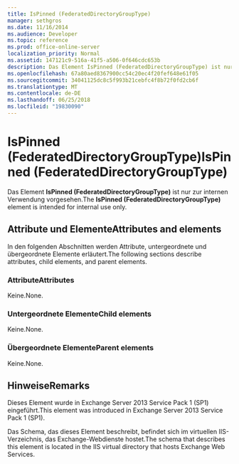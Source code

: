 ```yaml
---
title: IsPinned (FederatedDirectoryGroupType)
manager: sethgros
ms.date: 11/16/2014
ms.audience: Developer
ms.topic: reference
ms.prod: office-online-server
localization_priority: Normal
ms.assetid: 147121c9-516a-41f5-a506-0f646cdc653b
description: Das Element IsPinned (FederatedDirectoryGroupType) ist nur zur internen Verwendung vorgesehen.
ms.openlocfilehash: 67a80aed8367900cc54c20ec4f20fef648e61f05
ms.sourcegitcommit: 34041125dc8c5f993b21cebfc4f8b72f0fd2cb6f
ms.translationtype: MT
ms.contentlocale: de-DE
ms.lasthandoff: 06/25/2018
ms.locfileid: "19830090"
---
```

# <a name="ispinned-federateddirectorygrouptype"></a><span data-ttu-id="9b873-103">IsPinned (FederatedDirectoryGroupType)</span><span class="sxs-lookup"><span data-stu-id="9b873-103">IsPinned (FederatedDirectoryGroupType)</span></span>

<span data-ttu-id="9b873-104">Das Element **IsPinned (FederatedDirectoryGroupType)** ist nur zur internen Verwendung vorgesehen.</span><span class="sxs-lookup"><span data-stu-id="9b873-104">The **IsPinned (FederatedDirectoryGroupType)** element is intended for internal use only.</span></span> 

## <a name="attributes-and-elements"></a><span data-ttu-id="9b873-105">Attribute und Elemente</span><span class="sxs-lookup"><span data-stu-id="9b873-105">Attributes and elements</span></span>

<span data-ttu-id="9b873-106">In den folgenden Abschnitten werden Attribute, untergeordnete und übergeordnete Elemente erläutert.</span><span class="sxs-lookup"><span data-stu-id="9b873-106">The following sections describe attributes, child elements, and parent elements.</span></span>
  
### <a name="attributes"></a><span data-ttu-id="9b873-107">Attribute</span><span class="sxs-lookup"><span data-stu-id="9b873-107">Attributes</span></span>

<span data-ttu-id="9b873-108">Keine.</span><span class="sxs-lookup"><span data-stu-id="9b873-108">None.</span></span>
  
### <a name="child-elements"></a><span data-ttu-id="9b873-109">Untergeordnete Elemente</span><span class="sxs-lookup"><span data-stu-id="9b873-109">Child elements</span></span>

<span data-ttu-id="9b873-110">Keine.</span><span class="sxs-lookup"><span data-stu-id="9b873-110">None.</span></span>
  
### <a name="parent-elements"></a><span data-ttu-id="9b873-111">Übergeordnete Elemente</span><span class="sxs-lookup"><span data-stu-id="9b873-111">Parent elements</span></span>

<span data-ttu-id="9b873-112">Keine.</span><span class="sxs-lookup"><span data-stu-id="9b873-112">None.</span></span>
  
## <a name="remarks"></a><span data-ttu-id="9b873-113">Hinweise</span><span class="sxs-lookup"><span data-stu-id="9b873-113">Remarks</span></span>

<span data-ttu-id="9b873-114">Dieses Element wurde in Exchange Server 2013 Service Pack 1 (SP1) eingeführt.</span><span class="sxs-lookup"><span data-stu-id="9b873-114">This element was introduced in Exchange Server 2013 Service Pack 1 (SP1).</span></span>
  
<span data-ttu-id="9b873-115">Das Schema, das dieses Element beschreibt, befindet sich im virtuellen IIS-Verzeichnis, das Exchange-Webdienste hostet.</span><span class="sxs-lookup"><span data-stu-id="9b873-115">The schema that describes this element is located in the IIS virtual directory that hosts Exchange Web Services.</span></span>
  


